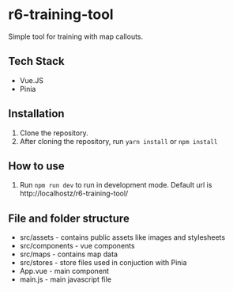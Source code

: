# r6-training-tool

Simple tool for training with map callouts.

## Tech Stack

-   Vue.JS
-   Pinia

## Installation

1. Clone the repository.
1. After cloning the repository, run `yarn install` or `npm install`

## How to use

1. Run `npm run dev` to run in development mode. Default url is http://localhostz/r6-training-tool/

## File and folder structure

-   src/assets - contains public assets like images and stylesheets
-   src/components - vue components
-   src/maps - contains map data
-   src/stores - store files used in conjuction with Pinia
-   App.vue - main component
-   main.js - main javascript file

